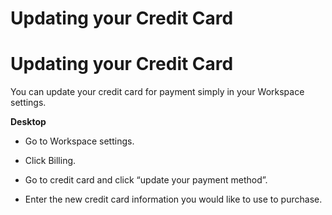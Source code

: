 # Updating your Credit Card

Updating your Credit Card
=========================

 You can update your credit card for payment simply in your Workspace settings.

   


**Desktop** 

* Go to Workspace settings.


* Click Billing.


* Go to credit card and click “update your payment method”.


* Enter the new credit card information you would like to use to purchase.
  